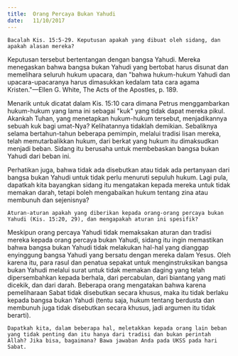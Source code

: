```yaml
---
title:  Orang Percaya Bukan Yahudi
date:   11/10/2017
---
```


`Bacalah Kis. 15:5-29. Keputusan apakah yang dibuat oleh sidang, dan apakah alasan mereka?`

Keputusan tersebut bertentangan dengan bangsa Yahudi. Mereka menegaskan bahwa bangsa bukan Yahudi yang bertobat harus disunat dan memelihara seluruh hukum upacara, dan "bahwa hukum-hukum Yahudi dan upacara-upacaranya harus dimasukkan kedalam tata cara agama Kristen."—Ellen G. White, The Acts of the Apostles, p. 189.

Menarik untuk dicatat dalam Kis. 15:10 cara dimana Petrus menggambarkan hukum-hukum yang lama ini sebagai "kuk" yang tidak dapat mereka pikul. Akankah Tuhan, yang menetapkan hukum-hukum tersebut, menjadikannya sebuah kuk bagi umat-Nya? Kelihatannya tidaklah demikian. Sebaliknya selama bertahun-tahun beberapa pemimpin, melalui tradisi lisan mereka, telah memutarbalikkan hukum, dari berkat yang hukum itu dimaksudkan menjadi beban. Sidang itu berusaha untuk membebaskan bangsa bukan Yahudi dari beban ini.

Perhatikan juga, bahwa tidak ada disebutkan atau tidak ada pertanyaan dari bangsa bukan Yahudi untuk tidak perlu menuruti sepuluh hukum. Lagi pula, dapatkah kita bayangkan sidang itu mengatakan kepada mereka untuk tidak memakan darah, tetapi boleh mengabaikan hukum tentang zina atau membunuh dan sejenisnya?

`Aturan-aturan apakah yang diberikan kepada orang-orang percaya bukan Yahudi (Kis. 15:20, 29), dan mengapakah aturan ini spesifik?`

Meskipun orang percaya Yahudi tidak memaksakan aturan dan tradisi mereka kepada orang percaya bukan Yahudi, sidang itu ingin memastikan bahwa bangsa bukan Yahudi tidak melakukan hal-hal yang dianggap enyinggung bangsa Yahudi yang bersatu dengan mereka dalam Yesus. Oleh karena itu, para rasul dan penatua sepakat untuk menginstruksikan bangsa bukan Yahudi melalui surat untuk tidak memakan daging yang telah dipersembahkan kepada berhala, dari percabulan, dari biantang yang mati dicekik, dan dari darah. Beberapa orang mengatakan bahwa karena pemeliharaan Sabat tidak disebutkan secara khusus, maka itu tidak berlaku kepada bangsa bukan Yahudi (tentu saja, hukum tentang berdusta dan membunuh juga tidak disebutkan secara khusus, jadi argumen itu tidak berarti).

`Dapatkah kita, dalam beberapa hal, meletakkan kepada orang lain beban yang tidak penting dan itu hanya dari tradisi dan bukan perintah Allah? Jika bisa, bagaimana? Bawa jawaban Anda pada UKSS pada hari Sabat.`
